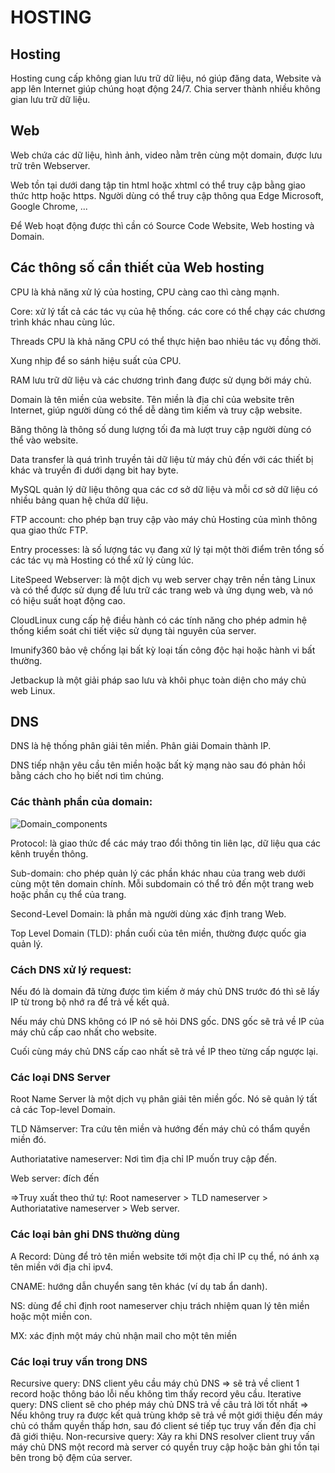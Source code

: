 # HOSTING
 
## Hosting 
Hosting cung cấp không gian lưu trữ dữ liệu, nó giúp đăng data, Website và app lên Internet giúp chúng hoạt động 24/7. Chia server thành nhiều không gian lưu trữ dữ liệu. 
## Web 
Web chứa các dữ liệu, hình ảnh, video nằm trên cùng một domain, được lưu trữ trên Webserver.

Web tồn tại dưới dang tập tin html hoặc xhtml có thể truy cập bằng giao thức http hoặc https. Người dùng có thể truy cập thông qua Edge Microsoft, Google Chrome, ... 

Để Web hoạt động được thì cần có Source Code Website, Web hosting và Domain. 
## Các thông số cần thiết của Web hosting 
CPU là khả năng xử lý của hosting, CPU càng cao thì càng mạnh.

Core: xử lý tất cả các tác vụ của hệ thống. các core có  thể chạy các chương trình khác nhau cùng lúc. 

Threads CPU là khả năng CPU có thể thực hiện bao nhiêu tác vụ đồng thời.

Xung nhịp để so sánh hiệu suất của CPU.

RAM lưu trữ dữ liệu và các chương trình đang được sử dụng bởi máy chủ. 

Domain là tên miền của website. Tên miền là địa chỉ của website trên Internet, giúp người dùng có thể dễ dàng tìm kiếm và truy cập website. 

Băng thông là thông số dung lượng tối đa mà lượt truy cập người dùng có thể vào website. 

Data transfer là quá trình truyền tải dữ liệu từ máy chủ đến với các thiết bị khác và truyền đi dưới dạng bit hay byte. 

MySQL quản lý dữ liệu thông qua các cơ sở dữ liệu và mỗi cơ sở dữ liệu có nhiều bảng quan hệ chứa dữ liệu. 

FTP account: cho phép bạn truy cập vào máy chủ Hosting của mình thông qua giao thức FTP. 

Entry processes: là số lượng tác vụ đang xử lý tại một thời điểm trên tổng số các tác vụ mà Hosting có thể xử lý cùng lúc. 

LiteSpeed Webserver: là một dịch vụ web server chạy trên nền tảng Linux và có thể được sử dụng để lưu trữ các trang web và ứng dụng web, và nó có hiệu suất hoạt động cao. 

CloudLinux cung cấp hệ điều hành có các tính năng cho phép admin hệ thống kiểm soát chi tiết việc sử dụng tài nguyên của server. 

Imunify360 bảo vệ chống lại bất kỳ loại tấn công độc hại hoặc hành vi bất thường. 

Jetbackup là một giải pháp sao lưu và khôi phục toàn diện cho máy chủ web Linux. 

## DNS

DNS là hệ thống phân giải tên miền. Phân giải Domain thành IP. 

DNS tiếp nhận yêu cầu tên miền hoặc bất kỳ mạng nào sau đó phản hồi bằng cách cho họ biết nơi tìm chúng. 

### Các thành phần của domain:

![Domain_components](https://github.com/user-attachments/assets/ec503bdc-08a7-4676-87bd-da40231ad148)
 
Protocol: là giao thức để các máy trao đổi thông tin liên lạc, dữ liệu qua các kênh truyền thông. 

Sub-domain: cho phép quản lý các phần khác nhau của trang web dưới cùng một tên domain chính. Mỗi subdomain có thể trỏ đến một trang web hoặc phần cụ thể của trang. 

Second-Level Domain: là phần mà người dùng xác định trang Web.

Top Level Domain (TLD): phần cuối của tên miền, thường được quốc gia quản lý. 

### Cách DNS xử lý request:  

Nếu đó là domain đã từng được tìm kiếm ở máy chủ DNS trước đó thì sẽ lấy IP từ trong bộ nhớ ra để trả về kết quả.

Nếu máy chủ DNS không có IP nó sẽ hỏi DNS gốc. DNS gốc sẽ trả về IP của máy chủ cấp cao nhất cho website. 

Cuối cùng máy chủ DNS cấp cao nhất sẽ trả về IP theo  từng cấp ngược lại. 
### Các loại DNS Server
Root Name Server là một dịch vụ phân giải tên miền gốc. Nó sẽ quản lý tất cả các Top-level Domain.

TLD Nămserver: Tra cứu tên miền và hướng đến máy chủ có thẩm quyền miền đó.

Authoriatative nameserver: Nơi tìm địa chỉ IP muốn truy cập đến.

Web server: đích đến

=>Truy xuất theo thứ tự: Root nameserver > TLD nameserver > Authoriatative nameserver > Web server.

### Các loại bản ghi DNS thường dùng

A Record: Dùng để trỏ tên miền website tới một địa chỉ IP cụ thể, nó ánh xạ tên miền với địa chỉ ipv4.

CNAME: hướng dẫn chuyển sang tên khác (ví dụ tab ẩn danh).

NS: dùng để chỉ định root nameserver chịu trách nhiệm quan lý tên miền hoặc một miền con.

MX: xác định một máy chủ nhận mail cho một tên miền
### Các loại truy vấn trong DNS
Recursive query: DNS client yêu cầu máy chủ DNS => sẽ trả về client 1 record hoặc thông báo lỗi nếu không tìm thấy record yêu cầu.
Iterative query: DNS client sẽ cho phép máy chủ DNS trả về câu trả lời tốt nhất => Nếu không truy ra được kết quả trùng khớp sẽ trả về một giới thiệu đến máy chủ có thẩm quyền thấp hơn, sau đó client sé tiếp tục truy vấn đến địa chỉ đã giới thiệu.
Non-recursive query: Xảy ra khi DNS resolver client truy vấn máy chủ DNS một record mà server có quyền truy cập hoặc bản ghi tồn tại bên trong bộ đệm của server.





